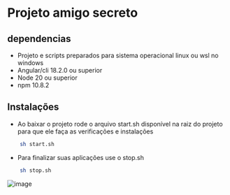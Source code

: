 # Projeto amigo secreto

## dependencias

- Projeto e scripts preparados para sistema operacional linux ou wsl no windows
- Angular/cli 18.2.0 ou superior
- Node 20 ou superior
- npm 10.8.2

## Instalações

- Ao baixar o projeto rode o arquivo start.sh disponível na raiz do projeto para que ele faça as verificações e instalações

```bash
    sh start.sh
```

- Para finalizar suas aplicações use o stop.sh

```bash
    sh stop.sh
```

![image](https://github.com/user-attachments/assets/ba101cd7-2129-4b88-a2f8-09fe34a0e23f)
